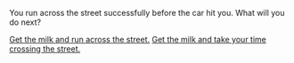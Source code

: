 You run across the street successfully before the car hit you. What will you do next?

[Get the milk and run across the street.](/1-1-1-1PART.md)
[Get the milk and take your time crossing the street.](/1-1-1-2PART.md)
